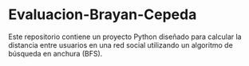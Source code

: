 # Evaluacion-Brayan-Cepeda
Este repositorio contiene un proyecto Python diseñado para calcular la distancia entre usuarios en una red social utilizando un algoritmo de búsqueda en anchura (BFS).
